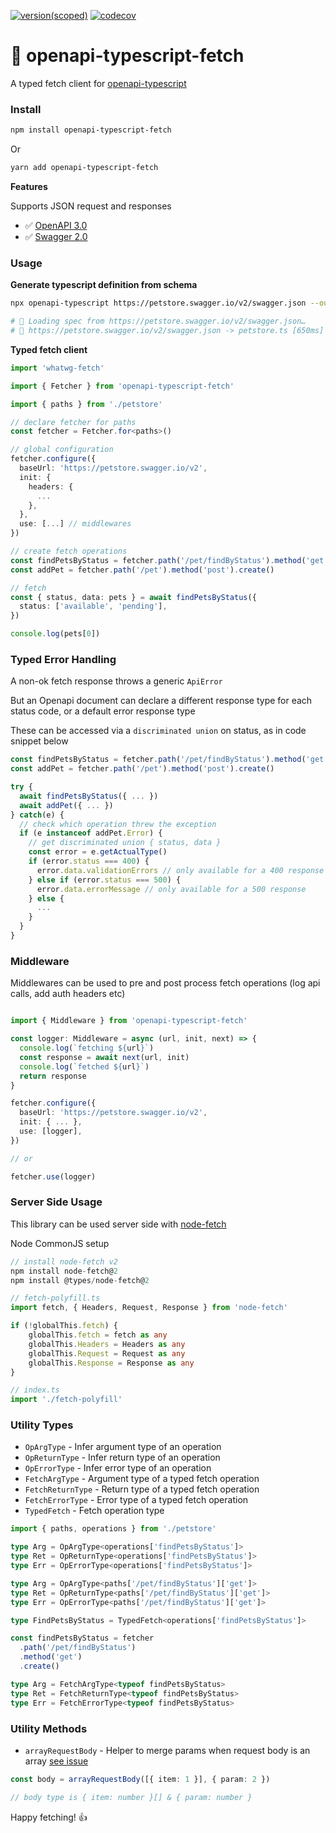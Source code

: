 [![version(scoped)](https://img.shields.io/npm/v/openapi-typescript-fetch.svg)](https://www.npmjs.com/package/openapi-typescript-fetch)
[![codecov](https://codecov.io/gh/ajaishankar/openapi-typescript-fetch/branch/main/graph/badge.svg?token=Z8GQ6M5KAR)](https://codecov.io/gh/ajaishankar/openapi-typescript-fetch)

# 📘️ openapi-typescript-fetch

A typed fetch client for [openapi-typescript](https://github.com/drwpow/openapi-typescript)

### Install

```bash
npm install openapi-typescript-fetch
```

Or

```bash
yarn add openapi-typescript-fetch
```

**Features**

Supports JSON request and responses

- ✅ [OpenAPI 3.0](https://swagger.io/specification)
- ✅ [Swagger 2.0](https://swagger.io/specification/v2/)

### Usage

**Generate typescript definition from schema**

```bash
npx openapi-typescript https://petstore.swagger.io/v2/swagger.json --output petstore.ts

# 🔭 Loading spec from https://petstore.swagger.io/v2/swagger.json…
# 🚀 https://petstore.swagger.io/v2/swagger.json -> petstore.ts [650ms]
```

**Typed fetch client**

```ts
import 'whatwg-fetch'

import { Fetcher } from 'openapi-typescript-fetch'

import { paths } from './petstore'

// declare fetcher for paths
const fetcher = Fetcher.for<paths>()

// global configuration
fetcher.configure({
  baseUrl: 'https://petstore.swagger.io/v2',
  init: {
    headers: {
      ...
    },
  },
  use: [...] // middlewares
})

// create fetch operations
const findPetsByStatus = fetcher.path('/pet/findByStatus').method('get').create()
const addPet = fetcher.path('/pet').method('post').create()

// fetch
const { status, data: pets } = await findPetsByStatus({
  status: ['available', 'pending'],
})

console.log(pets[0])
```

### Typed Error Handling

A non-ok fetch response throws a generic `ApiError`

But an Openapi document can declare a different response type for each status code, or a default error response type

These can be accessed via a `discriminated union` on status, as in code snippet below

```ts
const findPetsByStatus = fetcher.path('/pet/findByStatus').method('get').create()
const addPet = fetcher.path('/pet').method('post').create()

try {
  await findPetsByStatus({ ... })
  await addPet({ ... })
} catch(e) {
  // check which operation threw the exception
  if (e instanceof addPet.Error) {
    // get discriminated union { status, data }
    const error = e.getActualType()
    if (error.status === 400) {
      error.data.validationErrors // only available for a 400 response
    } else if (error.status === 500) {
      error.data.errorMessage // only available for a 500 response
    } else {
      ...
    }
  }
}
```

### Middleware

Middlewares can be used to pre and post process fetch operations (log api calls, add auth headers etc)

```ts

import { Middleware } from 'openapi-typescript-fetch'

const logger: Middleware = async (url, init, next) => {
  console.log(`fetching ${url}`)
  const response = await next(url, init)
  console.log(`fetched ${url}`)
  return response
}

fetcher.configure({
  baseUrl: 'https://petstore.swagger.io/v2',
  init: { ... },
  use: [logger],
})

// or

fetcher.use(logger)
```

### Server Side Usage

This library can be used server side with [node-fetch](https://www.npmjs.com/package/node-fetch)

Node CommonJS setup

```ts
// install node-fetch v2
npm install node-fetch@2
npm install @types/node-fetch@2

// fetch-polyfill.ts
import fetch, { Headers, Request, Response } from 'node-fetch'

if (!globalThis.fetch) {
    globalThis.fetch = fetch as any
    globalThis.Headers = Headers as any
    globalThis.Request = Request as any
    globalThis.Response = Response as any
}

// index.ts
import './fetch-polyfill'
```

### Utility Types

- `OpArgType` - Infer argument type of an operation
- `OpReturnType` - Infer return type of an operation
- `OpErrorType` - Infer error type of an operation
- `FetchArgType` - Argument type of a typed fetch operation
- `FetchReturnType` - Return type of a typed fetch operation
- `FetchErrorType` - Error type of a typed fetch operation
- `TypedFetch` - Fetch operation type

```ts
import { paths, operations } from './petstore'

type Arg = OpArgType<operations['findPetsByStatus']>
type Ret = OpReturnType<operations['findPetsByStatus']>
type Err = OpErrorType<operations['findPetsByStatus']>

type Arg = OpArgType<paths['/pet/findByStatus']['get']>
type Ret = OpReturnType<paths['/pet/findByStatus']['get']>
type Err = OpErrorType<paths['/pet/findByStatus']['get']>

type FindPetsByStatus = TypedFetch<operations['findPetsByStatus']>

const findPetsByStatus = fetcher
  .path('/pet/findByStatus')
  .method('get')
  .create()

type Arg = FetchArgType<typeof findPetsByStatus>
type Ret = FetchReturnType<typeof findPetsByStatus>
type Err = FetchErrorType<typeof findPetsByStatus>
```

### Utility Methods

- `arrayRequestBody` - Helper to merge params when request body is an array [see issue](https://github.com/ajaishankar/openapi-typescript-fetch/issues/3#issuecomment-952963986)

```ts
const body = arrayRequestBody([{ item: 1 }], { param: 2 })

// body type is { item: number }[] & { param: number }
```

Happy fetching! 👍
